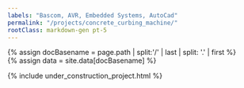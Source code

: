```yaml
---
labels: "Bascom, AVR, Embedded Systems, AutoCad"
permalink: "/projects/concrete_curbing_machine/"
rootClass: markdown-gen pt-5 
---
```


{% assign docBasename = page.path | split:'/' | last | split: '.' | first %}          
{% assign data = site.data[docBasename] %}

{% include under_construction_project.html %}
